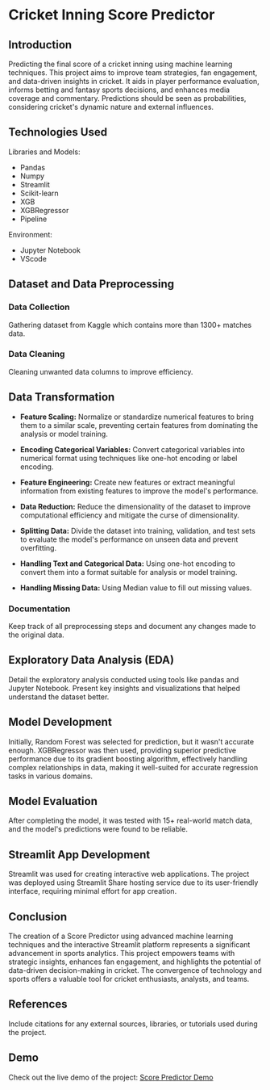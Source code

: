 # Cricket Inning Score Predictor

## Introduction

Predicting the final score of a cricket inning using machine learning techniques. This project aims to improve team strategies, fan engagement, and data-driven insights in cricket. It aids in player performance evaluation, informs betting and fantasy sports decisions, and enhances media coverage and commentary. Predictions should be seen as probabilities, considering cricket's dynamic nature and external influences.

## Technologies Used

Libraries and Models:
- Pandas
- Numpy
- Streamlit
- Scikit-learn
- XGB
- XGBRegressor
- Pipeline

Environment:
- Jupyter Notebook
- VScode

## Dataset and Data Preprocessing

### Data Collection

Gathering dataset from Kaggle which contains more than 1300+ matches data.

### Data Cleaning

Cleaning unwanted data columns to improve efficiency.

## Data Transformation

- **Feature Scaling:** Normalize or standardize numerical features to bring them to a similar scale, preventing certain features from dominating the analysis or model training.

- **Encoding Categorical Variables:** Convert categorical variables into numerical format using techniques like one-hot encoding or label encoding.

- **Feature Engineering:** Create new features or extract meaningful information from existing features to improve the model's performance.

- **Data Reduction:** Reduce the dimensionality of the dataset to improve computational efficiency and mitigate the curse of dimensionality.

- **Splitting Data:** Divide the dataset into training, validation, and test sets to evaluate the model's performance on unseen data and prevent overfitting.

- **Handling Text and Categorical Data:** Using one-hot encoding to convert them into a format suitable for analysis or model training.

- **Handling Missing Data:** Using Median value to fill out missing values.

### Documentation

Keep track of all preprocessing steps and document any changes made to the original data.

## Exploratory Data Analysis (EDA)

Detail the exploratory analysis conducted using tools like pandas and Jupyter Notebook. Present key insights and visualizations that helped understand the dataset better.

## Model Development

Initially, Random Forest was selected for prediction, but it wasn't accurate enough. XGBRegressor was then used, providing superior predictive performance due to its gradient boosting algorithm, effectively handling complex relationships in data, making it well-suited for accurate regression tasks in various domains.

## Model Evaluation

After completing the model, it was tested with 15+ real-world match data, and the model's predictions were found to be reliable.

## Streamlit App Development

Streamlit was used for creating interactive web applications. The project was deployed using Streamlit Share hosting service due to its user-friendly interface, requiring minimal effort for app creation.

## Conclusion

The creation of a Score Predictor using advanced machine learning techniques and the interactive Streamlit platform represents a significant advancement in sports analytics. This project empowers teams with strategic insights, enhances fan engagement, and highlights the potential of data-driven decision-making in cricket. The convergence of technology and sports offers a valuable tool for cricket enthusiasts, analysts, and teams.

## References

Include citations for any external sources, libraries, or tutorials used during the project.

## Demo

Check out the live demo of the project: [Score Predictor Demo](https://scorepredictor.streamlit.app/)
